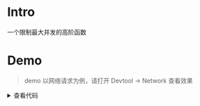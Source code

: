# Intro

一个限制最大并发的高阶函数

# Demo

> demo 以网络请求为例，请打开 Devtool -> Network 查看效果

<script setup>
import Demo from './demo.vue'
</script>

<Demo />
<details>
  <summary>查看代码</summary>

<<< src/concurrentAsync/demo.vue{21,29,31,39,41}

</details>
